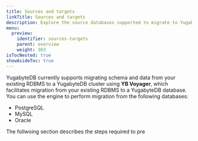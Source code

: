 ```yaml
---
title: Sources and targets
linkTitle: Sources and targets
description: Explore the source databases supported to migrate to YugabyteDB.
menu:
  preview:
    identifier: sources-targets
    parent: overview
    weight: 303
isTocNested: true
showAsideToc: true
---
```


YugabyteDB currently supports migrating schema and data from your existing RDBMS to a YugabyteDB cluster using  **YB Voyager**, which facilitates migration from your existing RDBMS to a YugabyteDB database. You can use the engine to perform migration from the following databases:

- PostgreSQL
- MySQL
- Oracle

The follwoing section describes the steps required to pre
